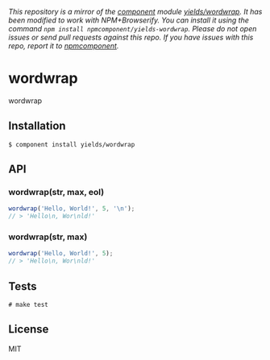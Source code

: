 *This repository is a mirror of the [component](http://component.io) module [yields/wordwrap](http://github.com/yields/wordwrap). It has been modified to work with NPM+Browserify. You can install it using the command `npm install npmcomponent/yields-wordwrap`. Please do not open issues or send pull requests against this repo. If you have issues with this repo, report it to [npmcomponent](https://github.com/airportyh/npmcomponent).*
# wordwrap

  wordwrap

## Installation

    $ component install yields/wordwrap

## API

### wordwrap(str, max, eol)

```javascript
wordwrap('Hello, World!', 5, '\n');
// > 'Hello\n, Wor\nld!'
```

### wordwrap(str, max)

```javascript
wordwrap('Hello, World!', 5);
// > 'Hello\n, Wor\nld!'
```

## Tests

    # make test

## License

  MIT
